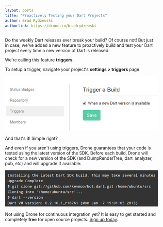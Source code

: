 ```yaml
---
layout: posts
title: "Proactively Testing your Dart Projects"
author: Brad Rydzewski
authorlink: https://drone.io/bradrydzewski
---
```


Do the weekly Dart releases ever break your build? Of course not! But
just in case, we've added a new feature to proactively build and test your
Dart project every time a new version of Dart is released.

We're calling this feature **triggers**.

To setup a trigger, navigate your project's **settings > triggers** page:

![Proactive Dart Builds](/img/screenshot_triggers_dart.png)

And that's it! Simple right?

And even if you aren't using triggers, Drone guarantees that your code is
tested using the latest version of the SDK. Before each build, Drone will
check for a new version of the SDK (and DumpRenderTree, dart_analyzer, pub, etc)
and will upgrade if available:

![Dart Upgrades](/img/screenshot_stdout_dart-upgrade.png)

Not using Drone for continuous integration yet? It is easy to get started and
completely **free** for open source projects. [Sign up today](https://drone.io/register).
